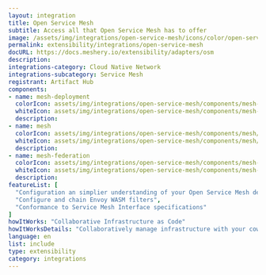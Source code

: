 ```yaml
---
layout: integration
title: Open Service Mesh
subtitle: Access all that Open Service Mesh has to offer
image: /assets/img/integrations/open-service-mesh/icons/color/open-service-mesh-color.svg
permalink: extensibility/integrations/open-service-mesh
docURL: https://docs.meshery.io/extensibility/adapters/osm
description: 
integrations-category: Cloud Native Network
integrations-subcategory: Service Mesh
registrant: Artifact Hub
components: 
- name: mesh-deployment
  colorIcon: assets/img/integrations/open-service-mesh/components/mesh-deployment/icons/color/mesh-deployment-color.svg
  whiteIcon: assets/img/integrations/open-service-mesh/components/mesh-deployment/icons/white/mesh-deployment-white.svg
  description: 
- name: mesh
  colorIcon: assets/img/integrations/open-service-mesh/components/mesh/icons/color/mesh-color.svg
  whiteIcon: assets/img/integrations/open-service-mesh/components/mesh/icons/white/mesh-white.svg
  description: 
- name: mesh-federation
  colorIcon: assets/img/integrations/open-service-mesh/components/mesh-federation/icons/color/mesh-federation-color.svg
  whiteIcon: assets/img/integrations/open-service-mesh/components/mesh-federation/icons/white/mesh-federation-white.svg
  description: 
featureList: [
  "Configuration an simplier understanding of your Open Service Mesh deployments and microservices",
  "Configure and chain Envoy WASM filters",
  "Conformance to Service Mesh Interface specifications"
]
howItWorks: "Collaborative Infrastructure as Code"
howItWorksDetails: "Collaboratively manage infrastructure with your coworkers synchronously sharing the same designs."
language: en
list: include
type: extensibility
category: integrations
---
```

